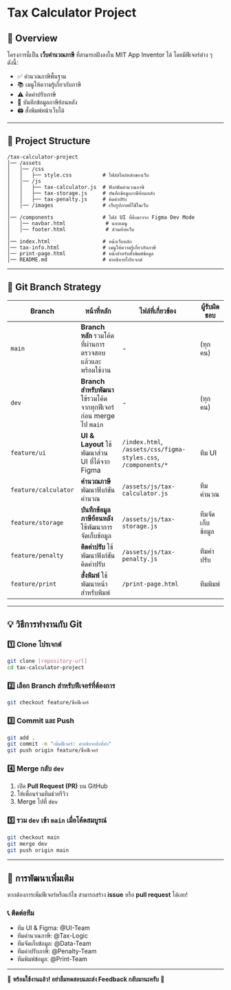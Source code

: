 # Tax Calculator Project

## 📌 Overview
โครงการนี้เป็น **เว็บคำนวณภาษี** ที่สามารถฝังลงใน MIT App Inventor ได้ โดยมีฟีเจอร์ต่าง ๆ ดังนี้:

- ✅ คำนวณภาษีพื้นฐาน
- 📚 เมนูให้ความรู้เกี่ยวกับภาษี
- ⚠️ คิดค่าปรับภาษี
- 💾 บันทึกข้อมูลภาษีย้อนหลัง
- 🖨️ สั่งพิมพ์หน้าเว็บได้

---

## 📂 Project Structure

```
/tax-calculator-project
│── /assets
│   │── /css
│   │   ├── style.css          # ไฟล์สไตล์หลักของเว็บ
│   │── /js
│   │   ├── tax-calculator.js  # ฟังก์ชันคำนวณภาษี
│   │   ├── tax-storage.js     # บันทึกข้อมูลภาษีย้อนหลัง
│   │   ├── tax-penalty.js     # คิดค่าปรับ
│   │── /images                # เก็บรูปภาพที่ใช้ในเว็บ
│
│── /components                # ไฟล์ UI ที่ดึงมาจาก Figma Dev Mode
│   │── navbar.html             # แถบเมนู
│   │── footer.html             # ส่วนท้ายเว็บ
│
│── index.html                 # หน้าเว็บหลัก
│── tax-info.html              # เมนูให้ความรู้เกี่ยวกับภาษี
│── print-page.html            # หน้าสำหรับสั่งพิมพ์ข้อมูล
│── README.md                  # คำอธิบายโปรเจกต์
```

---

## 🚀 Git Branch Strategy

| Branch | หน้าที่หลัก | ไฟล์ที่เกี่ยวข้อง | ผู้รับผิดชอบ |
|---------|-------------|-------------------|---------------|
| `main` | **Branch หลัก** รวมโค้ดที่ผ่านการตรวจสอบแล้วและพร้อมใช้งาน | - | (ทุกคน) |
| `dev` | **Branch สำหรับพัฒนา** ใช้รวมโค้ดจากทุกฟีเจอร์ก่อน merge ไป `main` | - | (ทุกคน) |
| `feature/ui` | **UI & Layout** ใช้พัฒนาส่วน UI ที่ได้จาก Figma | `/index.html`, `/assets/css/figma-styles.css`, `/components/*` | ทีม UI |
| `feature/calculator` | **คำนวณภาษี** พัฒนาฟังก์ชันคำนวณ | `/assets/js/tax-calculator.js` | ทีมคำนวณ |
| `feature/storage` | **บันทึกข้อมูลภาษีย้อนหลัง** ใช้พัฒนาการจัดเก็บข้อมูล | `/assets/js/tax-storage.js` | ทีมจัดเก็บข้อมูล |
| `feature/penalty` | **คิดค่าปรับ** ใช้พัฒนาฟังก์ชันคิดค่าปรับ | `/assets/js/tax-penalty.js` | ทีมค่าปรับ |
| `feature/print` | **สั่งพิมพ์** ใช้พัฒนาหน้าสำหรับพิมพ์ | `/print-page.html` | ทีมพิมพ์ |

---

## 💡 วิธีการทำงานกับ Git

### 1️⃣ Clone โปรเจกต์
```sh
git clone [repository-url]
cd tax-calculator-project
```

### 2️⃣ เลือก Branch สำหรับฟีเจอร์ที่ต้องการ
```sh
git checkout feature/ชื่อฟีเจอร์
```

### 3️⃣ Commit และ Push
```sh
git add .
git commit -m "เพิ่มฟีเจอร์: คำอธิบายสิ่งที่ทำ"
git push origin feature/ชื่อฟีเจอร์
```

### 4️⃣ Merge กลับ `dev`
1. เปิด **Pull Request (PR)** บน GitHub
2. ให้เพื่อนร่วมทีมช่วยรีวิว
3. Merge ไปที่ `dev`

### 5️⃣ รวม `dev` เข้า `main` เมื่อโค้ดสมบูรณ์
```sh
git checkout main
git merge dev
git push origin main
```

---

## 🔗 การพัฒนาเพิ่มเติม
หากต้องการเพิ่มฟีเจอร์หรือแก้ไข สามารถสร้าง **issue** หรือ **pull request** ได้เลย!

### 📞 ติดต่อทีม
- ทีม UI & Figma: @UI-Team
- ทีมคำนวณภาษี: @Tax-Logic
- ทีมจัดเก็บข้อมูล: @Data-Team
- ทีมค่าปรับภาษี: @Penalty-Team
- ทีมพิมพ์ข้อมูล: @Print-Team

---

🎯 **พร้อมใช้งานแล้ว! อย่าลืมทดสอบและส่ง Feedback กลับมานะครับ** 🚀

